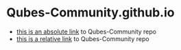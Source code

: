 # Qubes-Community.github.io
* [this is an absolute link](https://qubes-community.github.io/Qubes-Community/) to Qubes-Community repo
* [this is a relative link](/Qubes-Community/) to Qubes-Community repo

